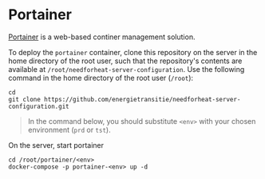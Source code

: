 # Portainer

[Portainer](https://www.portainer.io/) is a web-based continer management solution. 

To deploy the `portainer` container, clone this repository on the server in the home directory of the root user, such that the repository's contents are available at `/root/needforheat-server-configuration`. Use the following command in the home directory of the root user (`/root`):
```shell
cd
git clone https://github.com/energietransitie/needforheat-server-configuration.git
```

> In the command below, you should substitute `<env>` with your chosen environment (`prd` or `tst`).

On the server, start portainer
```shell
cd /root/portainer/<env>
docker-compose -p portainer-<env> up -d
```
